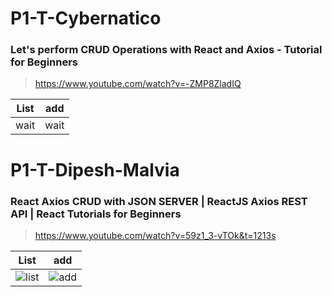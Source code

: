 # P1-T-Cybernatico
### Let's perform CRUD Operations with React and Axios - Tutorial for Beginners
> https://www.youtube.com/watch?v=-ZMP8ZladIQ

| List               |  add               |
|--------------------|--------------------|
| wait        | wait            |

# P1-T-Dipesh-Malvia
### React Axios CRUD with JSON SERVER | ReactJS Axios REST API | React Tutorials for Beginners
> https://www.youtube.com/watch?v=59z1_3-vTOk&t=1213s

| List               |  add               |
|--------------------|--------------------|
|![list]             | ![add]             |

[list]: https://github.com/gooba-lap/Q1-LEARN-axios/blob/P1-T-Salvando-el-semestre/list.png
[add]: https://github.com/gooba-lap/Q1-LEARN-axios/blob/P1-T-Salvando-el-semestre/add.png

